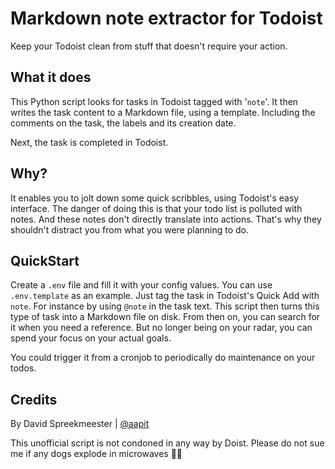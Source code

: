 # Markdown note extractor for Todoist 
Keep your Todoist clean from stuff that doesn't require your action.

## What it does
This Python script looks for tasks in Todoist tagged with '`note`'.
It then writes the task content to a Markdown file, using a template. 
Including the comments on the task, the labels and its creation date.

Next, the task is completed in Todoist.

## Why?
It enables you to jolt down some quick scribbles, using Todoist's easy interface.
The danger of doing this is that your todo list is polluted with notes.
And these notes don't directly translate into actions.
That's why they shouldn't distract you from what you were planning to do.

## QuickStart
Create a `.env` file and fill it with your config values. You can use `.env.template` as an example.
Just tag the task in Todoist's Quick Add with `note`.
For instance by using `@note` in the task text.
This script then turns this type of task into a Markdown file on disk.
From then on, you can search for it when you need a reference.
But no longer being on your radar, you can spend your focus on your actual goals.

You could trigger it from a cronjob to periodically do maintenance on your todos.

## Credits
By David Spreekmeester | [@aapit](https://github.com/aapit)

This unofficial script is not condoned in any way by Doist.
Please do not sue me if any dogs explode in microwaves 🐶💥
